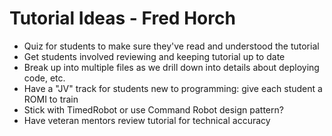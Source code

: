 # Tutorial Ideas - Fred Horch

- Quiz for students to make sure they've read and understood the tutorial
- Get students involved reviewing and keeping tutorial up to date
- Break up into multiple files as we drill down into details about deploying code, etc.
- Have a "JV" track for students new to programming: give each student a ROMI to train
- Stick with TimedRobot or use Command Robot design pattern?
- Have veteran mentors review tutorial for technical accuracy